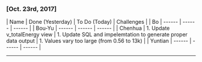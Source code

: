 ### [Oct. 23rd, 2017]
| Name | Done (Yesterday) | To Do (Today) | Challenges |
| Bo | ------ | ------ | ------ |
| Bou-Yu | ------ | ------ | ------ |
| Chenhua | 1. Update v_totalEnergy view | 1. Update SQL and impelemtation to generate proper data output | 1. Values vary too large (from 0.56 to 13k) |
| Yuntian | ------ | ------ | ------ |
***